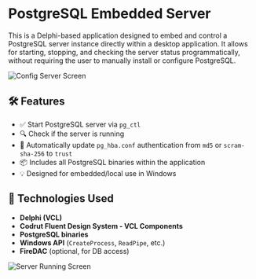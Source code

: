 # PostgreSQL Embedded Server

This is a Delphi-based application designed to embed and control a PostgreSQL server instance directly within a desktop application. It allows for starting, stopping, and checking the server status programmatically, without requiring the user to manually install or configure PostgreSQL.

![Config Server Screen](assets/login_screen.png)

## 🛠 Features

- ✅ Start PostgreSQL server via `pg_ctl`
- 🔍 Check if the server is running
- 📄 Automatically update `pg_hba.conf` authentication from `md5` or `scram-sha-256` to `trust`
- 📦 Includes all PostgreSQL binaries within the application
- 💡 Designed for embedded/local use in Windows

## 🧰 Technologies Used

- **Delphi (VCL)**
- **Codrut Fluent Design System - VCL Components**
- **PostgreSQL binaries**
- **Windows API** (`CreateProcess`, `ReadPipe`, etc.)
- **FireDAC** (optional, for DB access)

![Server Running Screen](assets/login_screen.png)

